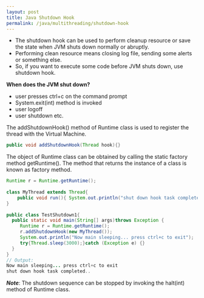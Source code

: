 ```yaml
---
layout: post
title: Java Shutdown Hook
permalink: /java/multithreading/shutdown-hook
---
```



* The shutdown hook can be used to perform cleanup resource or save the state when JVM shuts down normally or abruptly. 
* Performing clean resource means closing log file, sending some alerts or something else. 
* So, if you want to execute some code before JVM shuts down, use shutdown hook.

**When does the JVM shut down?**  
* user presses ctrl+c on the command prompt
* System.exit(int) method is invoked
* user logoff
* user shutdown etc.

The addShutdownHook() method of Runtime class is used to register the thread with the Virtual Machine.

```java
public void addShutdownHook(Thread hook){}
```

The object of Runtime class can be obtained by calling the static factory method getRuntime(). The method that returns the instance of a class is known as factory method.

```java
Runtime r = Runtime.getRuntime();
 
class MyThread extends Thread{ 
    public void run(){ System.out.println("shut down hook task completed.."); }  
}  
 
public class TestShutdown1{  
  public static void main(String[] args)throws Exception {  
     Runtime r = Runtime.getRuntime();  
     r.addShutdownHook(new MyThread());  
     System.out.println("Now main sleeping... press ctrl+c to exit");  
     try{Thread.sleep(3000);}catch (Exception e) {}  
  }  
}
// Output:
Now main sleeping... press ctrl+c to exit
shut down hook task completed..
```
***Note***: The shutdown sequence can be stopped by invoking the halt(int) method of Runtime class.
